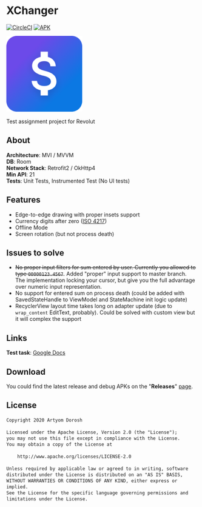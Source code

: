 # XChanger
[![CircleCI](https://circleci.com/gh/dniHze/xchanger.svg?style=svg)](https://app.circleci.com/github/dniHze/xchanger/pipelines) [![APK](https://img.shields.io/badge/-Download%20APK-brightgreen)](https://github.com/dniHze/xchanger/releases)

<img src="/art/icon.png" height="200" width="200">

Test assignment project for Revolut
## About
**Architecture**: MVI / MVVM<br/>
**DB**: Room<br/>
**Network Stack**: Retrofit2 / OkHttp4<br/>
**Min API**: 21<br/>
**Tests**: Unit Tests, Instrumented Test (No UI tests)
## Features
* Edge-to-edge drawing with proper insets support
* Currency digits after zero ([ISO 4217](https://en.wikipedia.org/wiki/ISO_4217))
* Offline Mode
* Screen rotation (but not process death)
## Issues to solve
* ~~No proper input filters for sum entered by user. Currently you allowed to type `00000123.4567`~~.
Added "proper" input support to master branch. The implementation locking your cursor,
but give you the full advantage over numeric input representation.
* No support for entered sum on process death 
(could be added with SavedStateHandle to ViewModel and StateMachine init logic update)
* RecyclerView layout time takes long on adapter update (due to `wrap_content` EditText, probably). 
Could be solved with custom view but it will complex the support
## Links
**Test task**: [Google Docs](https://docs.google.com/document/d/13Ecs3hhgZJJLsugNUwZPUn_9gsqzwH80Bb-1CRbauTQ/edit)<br/>
## Download
You could find the latest release and debug APKs on the "**Releases**" [page](https://github.com/dniHze/xchanger/releases).
## License
```
Copyright 2020 Artyom Dorosh

Licensed under the Apache License, Version 2.0 (the "License");
you may not use this file except in compliance with the License.
You may obtain a copy of the License at

    http://www.apache.org/licenses/LICENSE-2.0

Unless required by applicable law or agreed to in writing, software
distributed under the License is distributed on an "AS IS" BASIS,
WITHOUT WARRANTIES OR CONDITIONS OF ANY KIND, either express or implied.
See the License for the specific language governing permissions and
limitations under the License.
```
